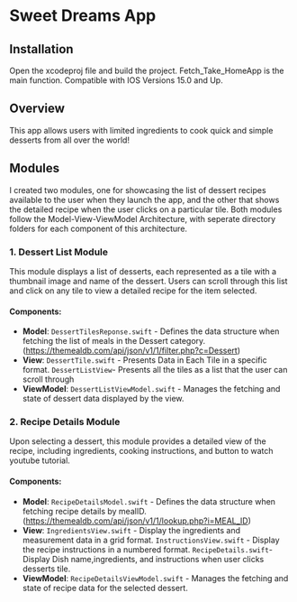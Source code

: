 # Sweet Dreams App
## Installation
Open the xcodeproj file and build the project. Fetch_Take_HomeApp is the main function.
Compatible with IOS Versions 15.0 and Up. 

## Overview
This app allows users with limited ingredients to cook quick and simple desserts from all over the world!

## Modules
I created two modules, one for showcasing the list of dessert recipes available to the user when they launch the app, and the other that shows the detailed recipe when the user clicks on a particular tile.
Both modules follow the Model-View-ViewModel Architecture, with seperate directory folders for each component of this architecture.

### 1. Dessert List Module
This module displays a list of desserts, each represented as a tile with a thumbnail image and name of the dessert. Users can scroll through this list and click on any tile to view a detailed recipe for the item selected.

#### Components:
- **Model**: `DessertTilesReponse.swift` - Defines the data structure when fetching the list of meals in the Dessert category. (https://themealdb.com/api/json/v1/1/filter.php?c=Dessert) 
- **View**: `DessertTile.swift` - Presents Data in Each Tile in a specific format. `DessertListView`- Presents all the tiles as a list that the user can scroll through
- **ViewModel**: `DessertListViewModel.swift` - Manages the fetching and state of dessert data displayed by the view.

### 2. Recipe Details Module
Upon selecting a dessert, this module provides a detailed view of the recipe, including ingredients, cooking instructions, and button to watch youtube tutorial.

#### Components:
- **Model**: `RecipeDetailsModel.swift` - Defines the data structure when fetching recipe details by mealID. (https://themealdb.com/api/json/v1/1/lookup.php?i=MEAL_ID)
- **View**: `IngredientsView.swift` - Display the ingredients and measurement data in a grid format. `InstructionsView.swift` - Display the recipe instructions in a numbered format. `RecipeDetails.swift`-Display Dish name,ingredients, and instructions when user clicks desserts tile.
- **ViewModel**: `RecipeDetailsViewModel.swift` - Manages the fetching and state of recipe data for the selected dessert.






